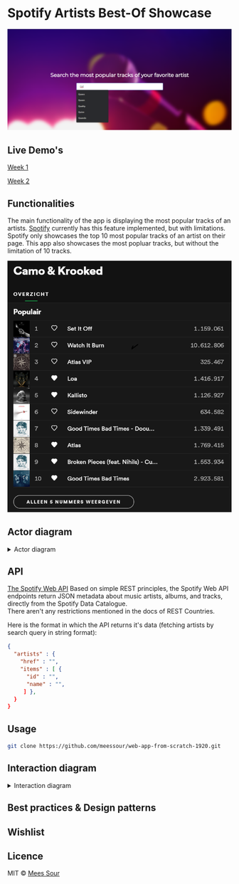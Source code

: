 # Spotify Artists Best-Of Showcase

![Preview](img\website-preview.png)

## Live Demo's

[Week 1](https://meessour.github.io/web-app-from-scratch-1920/week-1/)

[Week 2](https://meessour.github.io/web-app-from-scratch-1920/week-2/)

## Functionalities

The main functionality of the app is displaying the most popular tracks of an artists. [Spotify](https://www.spotify.com/) currently has this feature implemented, but with limitations. Spotify only showcases the top 10 most popular tracks of an artist on their page. This app also showcases the most popluar tracks, but without the limitation of 10 tracks.

![Overview](img\camo_krooked_most_popluar.png)

## Actor diagram
 
<details>
<summary>Actor diagram</summary>

![Actor diagram](../)
</details>

## API

[The Spotify Web API](https://developer.spotify.com/documentation/web-api/) Based on simple REST principles, the Spotify Web API endpoints return JSON metadata about music artists, albums, and tracks, directly from the Spotify Data Catalogue.
<br/>
There aren't any restrictions mentioned in the docs of REST Countries.

Here is the format in which the API returns it's data (fetching artists by search query in string format):
```json
{
  "artists" : {
    "href" : "",
    "items" : [ {
      "id" : "",
      "name" : "",
     ] },
  }
}
```

## Usage

```bash
git clone https://github.com/meessour/web-app-from-scratch-1920.git
```

## Interaction diagram
 
<details>
<summary>Interaction diagram</summary>

![Interaction diagram](../)
</details>

## Best practices & Design patterns

## Wishlist

## Licence
MIT © [Mees Sour](https://github.com/meessour)